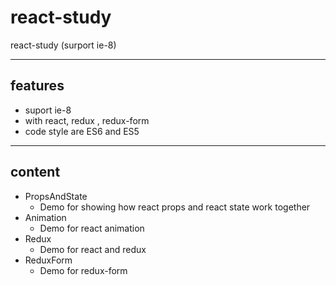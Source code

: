 # react-study
react-study (surport ie-8)

------------

## features

- suport ie-8
- with react, redux , redux-form
- code style are ES6 and ES5

------------

## content

- PropsAndState
  * Demo for showing how react props and react state work together
- Animation
  * Demo for react animation
- Redux
  * Demo for react and redux
- ReduxForm
  * Demo for redux-form
